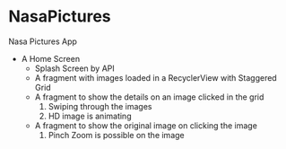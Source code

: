 # NasaPictures
Nasa Pictures App

- A Home Screen
  - Splash Screen by API 
  - A fragment with images loaded in a RecyclerView with Staggered Grid
  - A fragment to show the details on an image clicked in the grid
    1. Swiping through the images
    2. HD image is animating
  - A fragment to show the original image on clicking the image 
    1. Pinch Zoom is possible on the image
